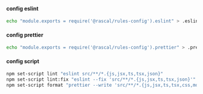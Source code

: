 #### config eslint

```bash
echo "module.exports = require('@rascal/rules-config').eslint" > .eslintrc.cjs;
```

#### config prettier

```bash
echo "module.exports = require('@rascal/rules-config').prettier" > .prettierrc.cjs;
```

#### config script

```bash
npm set-script lint "eslint src/**/*.{js,jsx,ts,tsx,json}"
npm set-script lint:fix "eslint --fix 'src/**/*.{js,jsx,ts,tsx,json}'"
npm set-script format "prettier --write 'src/**/*.{js,jsx,ts,tsx,css,md,json}' --config ./.prettierrc"
```
